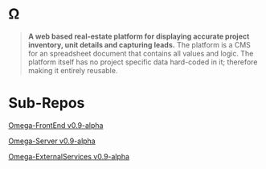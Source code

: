 # Ω

> **A web based real-estate platform for displaying accurate project inventory, unit details and capturing leads.** The platform is a CMS for an spreadsheet document that contains all values and logic. The platform itself has no project specific data hard-coded in it; therefore making it entirely reusable.

# Sub-Repos

[Omega-FrontEnd v0.9-alpha](https://github.com/TeamLazaro/Omega-FrontEnd)

[Omega-Server v0.9-alpha](https://github.com/TeamLazaro/Omega-Server)

[Omega-ExternalServices v0.9-alpha](https://github.com/TeamLazaro/Omega-ExternalServices)
